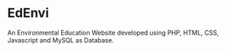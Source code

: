 # EdEnvi
An Environmental Education Website developed using PHP, HTML, CSS, Javascript and MySQL as Database.
